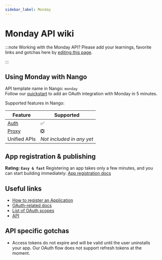 ```yaml
---
sidebar_label: Monday
---
```


# Monday API wiki

:::note Working with the Monday API?
Please add your learnings, favorite links and gotchas here by [editing this page](https://github.com/nangohq/nango/tree/master/docs/docs/providers/monday.md).

:::

## Using Monday with Nango

API template name in Nango: `monday`  
Follow our [quickstart](../quickstart.md) to add an OAuth integration with Monday in 5 minutes.

Supported features in Nango:

| Feature                            | Supported                 |
| ---------------------------------- | ------------------------- |
| [Auth](/nango-auth/core-concepts)  | ✅                        |
| [Proxy](/nango-unified-apis/proxy) | ❎                        |
| Unified APIs                       | _Not included in any yet_ |

## App registration & publishing

**Rating: `Easy & fast`**
Registering an app takes only a few minutes, and you can start building immediately: [App registration docs](https://developer.monday.com/apps/docs/oauth#registering-a-monday-app)



## Useful links

- [How to register an Application](https://developer.monday.com/apps/docs/oauth#registering-a-monday-app)
- [OAuth-related docs](https://developer.monday.com/apps/docs/oauth)
- [List of OAuth scopes](https://developer.monday.com/apps/docs/oauth#set-up-permission-scopes)
- [API](https://developer.monday.com/apps/docs/quickstart-integration)


## API specific gotchas
- Access tokens do not expire and will be valid until the user uninstalls your app. Our OAuth flow does not support refresh tokens at the moment.
